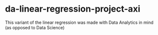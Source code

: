 # da-linear-regression-project-axi
This variant of the linear regression was made with Data Analytics in mind (as opposed to Data Science)
